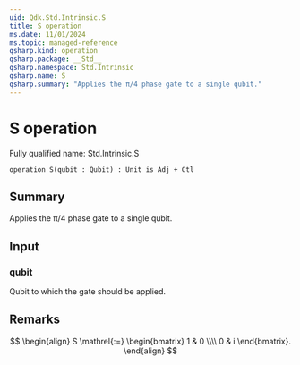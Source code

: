 ```yaml
---
uid: Qdk.Std.Intrinsic.S
title: S operation
ms.date: 11/01/2024
ms.topic: managed-reference
qsharp.kind: operation
qsharp.package: __Std__
qsharp.namespace: Std.Intrinsic
qsharp.name: S
qsharp.summary: "Applies the π/4 phase gate to a single qubit."
---
```


# S operation

Fully qualified name: Std.Intrinsic.S

```qsharp
operation S(qubit : Qubit) : Unit is Adj + Ctl
```

## Summary
Applies the π/4 phase gate to a single qubit.

## Input
### qubit
Qubit to which the gate should be applied.

## Remarks
$$
\begin{align}
    S \mathrel{:=}
    \begin{bmatrix}
        1 & 0 \\\\
        0 & i
    \end{bmatrix}.
\end{align}
$$
